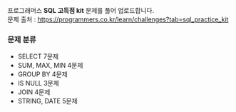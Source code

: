 
프로그래머스 **SQL 고득점 kit** 문제를 풀어 업로드합니다.  
문제 출처 : https://programmers.co.kr/learn/challenges?tab=sql_practice_kit 

### 문제 분류 
- SELECT 7문제
- SUM, MAX, MIN 4문제
- GROUP BY 4문제
- IS NULL 3문제
- JOIN 4문제
- STRING, DATE 5문제

